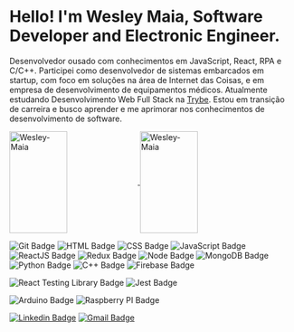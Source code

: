 # Hello! I'm Wesley Maia, Software Developer and Electronic Engineer.

Desenvolvedor ousado com conhecimentos em JavaScript, React, RPA e C/C++. Participei como desenvolvedor de sistemas embarcados em startup, com foco em soluções na área de Internet das Coisas, e em empresa de desenvolvimento de equipamentos médicos. Atualmente estudando Desenvolvimento Web Full Stack na [Trybe](https://www.betrybe.com/). Estou em transição de carreira e busco aprender e me aprimorar nos conhecimentos de desenvolvimento de software.

<div align="start" margin-bottom="20px">
  <a href="https://github.com/Wesley-Maia">
  <img align="center" height="180em" width="45%" margin="3px" src="https://github-readme-stats.vercel.app/api?username=Wesley-Maia&show_icons=tru&theme=dracula&include_all_commits=true&count_private=true" alt="Wesley-Maia" />
</a>
<a href="https://github.com/Wesley-Maia">
  <img align="center" height="180em" width="45%" margin="3px" src="https://github-readme-stats.vercel.app/api/top-langs/?username=Wesley-Maia&layout=compact&langs_count=7&theme=dracula" alt="Wesley-Maia" />
</a>
</div>

![Git Badge](https://img.shields.io/badge/Git-F05032?style=for-the-badge&logo=git&logoColor=white)
![HTML Badge](https://img.shields.io/badge/HTML5-E34F26?style=for-the-badge&logo=html5&logoColor=white)
![CSS Badge](https://img.shields.io/badge/CSS3-1572B6?style=for-the-badge&logo=css3&logoColor=white)
![JavaScript Badge](https://img.shields.io/badge/JavaScript-323330?style=for-the-badge&logo=javascript&logoColor=F7DF1E)
![ReactJS Badge](https://img.shields.io/badge/React-20232A?style=for-the-badge&logo=react&logoColor=61DAFB)
![Redux Badge](https://img.shields.io/badge/Redux-593D88?style=for-the-badge&logo=redux&logoColor=white)
![Node Badge](https://img.shields.io/badge/Node.js-339933?style=for-the-badge&logo=nodedotjs&logoColor=white)
![MongoDB Badge](https://img.shields.io/badge/MongoDB-4EA94B?style=for-the-badge&logo=mongodb&logoColor=white)
![Python Badge](https://img.shields.io/badge/Python-3776AB?style=for-the-badge&logo=python&logoColor=white)
![C++ Badge](https://img.shields.io/badge/C%2B%2B-00599C?style=for-the-badge&logo=c%2B%2B&logoColor=white)
![Firebase Badge](https://img.shields.io/badge/firebase-ffca28?style=for-the-badge&logo=firebase&logoColor=black)

![React Testing Library Badge](https://img.shields.io/badge/-RTL-61DAFB?style=flat-square&logo=react&logoColor=black)
![Jest Badge](https://img.shields.io/badge/-Jest-C21325?style=flat-square&logo=jest&logoColor=white)

![Arduino Badge](https://img.shields.io/badge/Arduino-00979D?style=for-the-badge&logo=Arduino&logoColor=white)
![Raspberry PI Badge](https://img.shields.io/badge/Raspberry%20Pi-A22846?style=for-the-badge&logo=Raspberry%20Pi&logoColor=white)

[![Linkedin Badge](https://img.shields.io/badge/LinkedIn-0077B5?style=for-the-badge&logo=linkedin&logoColor=white&link=https://www.linkedin.com/in/wesley-om/)](https://www.linkedin.com/in/wesley-om/)
[![Gmail Badge](https://img.shields.io/badge/Gmail-D14836?style=for-the-badge&logo=gmail&logoColor=white&logoColor=white&link=mailto:maia.weol@gmail.com)](mailto:maia.weol@gmail.com)


<!--
**Wesley-Maia/Wesley-Maia** is a ✨ _special_ ✨ repository because its `README.md` (this file) appears on your GitHub profile.

Here are some ideas to get you started:

- 🔭 I’m currently working on ...
- 🌱 I’m currently learning ...
- 👯 I’m looking to collaborate on ...
- 🤔 I’m looking for help with ...
- 💬 Ask me about ...
- 📫 How to reach me: ...
- 😄 Pronouns: ...
- ⚡ Fun fact: ...
-->



